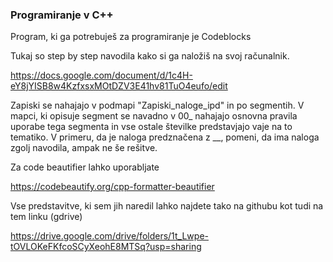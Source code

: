 ### Programiranje v C++

Program, ki ga potrebuješ za programiranje je Codeblocks

Tukaj so step by step navodila kako si ga naložiš na svoj računalnik.


https://docs.google.com/document/d/1c4H-eY8jYISB8w4KzfxsxMOtDZV3E41hv81TuO4eufo/edit

Zapiski se nahajajo v podmapi "Zapiski_naloge_ipd" in po segmentih.
V mapci, ki opisuje segment se navadno v 00_ nahajajo osnovna pravila uporabe tega segmenta in vse ostale številke predstavjajo vaje na to tematiko. V primeru, da je naloga predznačena z __, pomeni, da ima naloga zgolj navodila, ampak ne še rešitve.

Za code beautifier lahko uporabljate 

https://codebeautify.org/cpp-formatter-beautifier


Vse predstavitve, ki sem jih naredil lahko najdete tako na githubu kot tudi na tem linku (gdrive)

https://drive.google.com/drive/folders/1t_Lwpe-tOVLOKeFKfcoSCyXeohE8MTSq?usp=sharing

